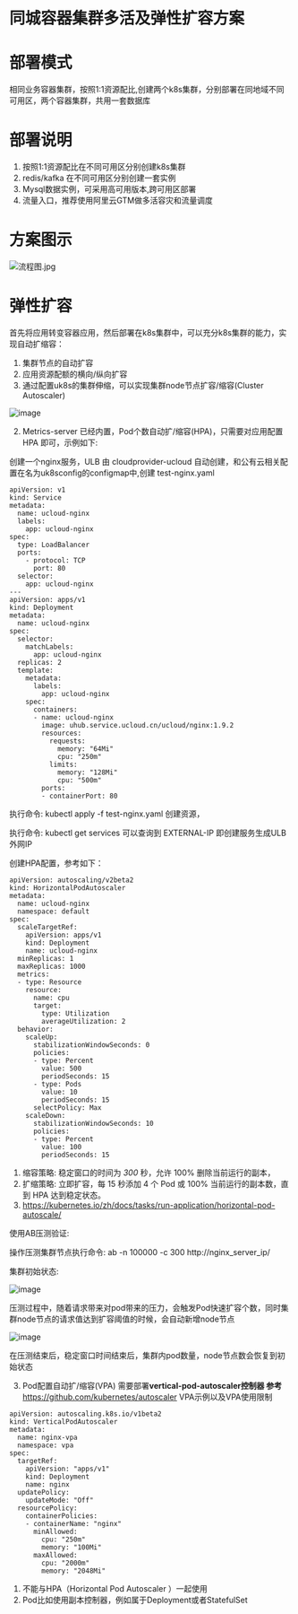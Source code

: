 # 同城容器集群多活及弹性扩容方案

# 部署模式

相同业务容器集群，按照1:1资源配比,创建两个k8s集群，分别部署在同地域不同可用区，两个容器集群，共用一套数据库

# 部署说明

1.  按照1:1资源配比在不同可用区分别创建k8s集群
2. redis/kafka 在不同可用区分别创建一套实例
3.  Mysql数据实例，可采用高可用版本,跨可用区部署 
4. 流量入口，推荐使用阿里云GTM做多活容灾和流量调度

# 方案图示

![流程图.jpg](https://upload-images.jianshu.io/upload_images/5592768-a917ed198e776967.jpg?imageMogr2/auto-orient/strip%7CimageView2/2/w/1240)

 
# 弹性扩容

首先将应用转变容器应用，然后部署在k8s集群中，可以充分k8s集群的能力，实现自动扩缩容：

1.  集群节点的自动扩容
2.  应用资源配额的横向/纵向扩容
3.  通过配置uk8s的集群伸缩，可以实现集群node节点扩容/缩容(Cluster Autoscaler) 

![image](https://upload-images.jianshu.io/upload_images/5592768-ee39fef33d069823?imageMogr2/auto-orient/strip%7CimageView2/2/w/1240)

2.  Metrics-server 已经内置，Pod个数自动扩/缩容(HPA)，只需要对应用配置 HPA 即可，示例如下:

创建一个nginx服务，ULB 由 cloudprovider-ucloud 自动创建，和公有云相关配置在名为uk8sconfig的configmap中,创建 test-nginx.yaml

```
apiVersion: v1
kind: Service
metadata:
  name: ucloud-nginx
  labels:
    app: ucloud-nginx
spec:
  type: LoadBalancer
  ports:
    - protocol: TCP
      port: 80
  selector:
    app: ucloud-nginx
---
apiVersion: apps/v1
kind: Deployment
metadata:
  name: ucloud-nginx
spec:
  selector:
    matchLabels:
      app: ucloud-nginx
  replicas: 2
  template:
    metadata:
      labels:
        app: ucloud-nginx
    spec:
      containers:
      - name: ucloud-nginx
        image: uhub.service.ucloud.cn/ucloud/nginx:1.9.2
        resources:
          requests:
            memory: "64Mi"
            cpu: "250m"
          limits:
            memory: "128Mi"
            cpu: "500m"
        ports:
        - containerPort: 80

```

执行命令: kubectl apply -f test-nginx.yaml 创建资源，

执行命令: kubectl get services 可以查询到 EXTERNAL-IP 即创建服务生成ULB外网IP

创建HPA配置，参考如下：

```
apiVersion: autoscaling/v2beta2
kind: HorizontalPodAutoscaler
metadata:
  name: ucloud-nginx
  namespace: default
spec:
  scaleTargetRef:
    apiVersion: apps/v1
    kind: Deployment
    name: ucloud-nginx
  minReplicas: 1
  maxReplicas: 1000
  metrics:
  - type: Resource
    resource:
      name: cpu
      target:
        type: Utilization
        averageUtilization: 2
  behavior:
    scaleUp:
      stabilizationWindowSeconds: 0
      policies:
      - type: Percent
        value: 500
        periodSeconds: 15
      - type: Pods
        value: 10
        periodSeconds: 15
      selectPolicy: Max
    scaleDown:
      stabilizationWindowSeconds: 10
      policies:
      - type: Percent
        value: 100
        periodSeconds: 15

```

1.  缩容策略: 稳定窗口的时间为 *300* 秒，允许 100% 删除当前运行的副本，
2.  扩缩策略: 立即扩容，每 15 秒添加 4 个 Pod 或 100% 当前运行的副本数，直到 HPA 达到稳定状态。
3.  https://kubernetes.io/zh/docs/tasks/run-application/horizontal-pod-autoscale/

使用AB压测验证:

操作压测集群节点执行命令: ab -n 100000 -c 300 http://nginx_server_ip/

集群初始状态:

![image](https://upload-images.jianshu.io/upload_images/5592768-f34e7a89937af74e?imageMogr2/auto-orient/strip%7CimageView2/2/w/1240)

压测过程中，随着请求带来对pod带来的压力，会触发Pod快速扩容个数，同时集群node节点的请求值达到扩容阈值的时候，会自动新增node节点

![image](https://upload-images.jianshu.io/upload_images/5592768-a5d874cf39943b1a?imageMogr2/auto-orient/strip%7CimageView2/2/w/1240)

在压测结束后，稳定窗口时间结束后，集群内pod数量，node节点数会恢复到初始状态

3.  Pod配置自动扩/缩容(VPA) 需要部署**vertical-pod-autoscaler控制器 参考**https://github.com/kubernetes/autoscaler VPA示例以及VPA使用限制

```
apiVersion: autoscaling.k8s.io/v1beta2
kind: VerticalPodAutoscaler
metadata:
  name: nginx-vpa
  namespace: vpa
spec:
  targetRef:
    apiVersion: "apps/v1"
    kind: Deployment
    name: nginx
  updatePolicy:
    updateMode: "Off"
  resourcePolicy:
    containerPolicies:
    - containerName: "nginx"
      minAllowed:
        cpu: "250m"
        memory: "100Mi"
      maxAllowed:
        cpu: "2000m"
        memory: "2048Mi"

```

1.  不能与HPA（Horizontal Pod Autoscaler ）一起使用
2.  Pod比如使用副本控制器，例如属于Deployment或者StatefulSet

